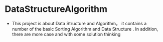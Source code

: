 # DataStructureAlgorithm
- This project is about Data Structure and Algorithm， it contains a number of the basic Sorting Algorithm and Data Structure . In addition, there are more case and with some solution thinking